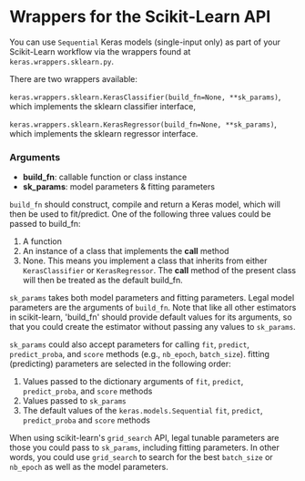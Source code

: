 # Wrappers for the Scikit-Learn API

You can use `Sequential` Keras models (single-input only) as part of your Scikit-Learn workflow via the wrappers found at `keras.wrappers.sklearn.py`.

There are two wrappers available:

`keras.wrappers.sklearn.KerasClassifier(build_fn=None, **sk_params)`, which implements the sklearn classifier interface,

`keras.wrappers.sklearn.KerasRegressor(build_fn=None, **sk_params)`, which implements the sklearn regressor interface.

### Arguments

- __build_fn__: callable function or class instance
- __sk_params__: model parameters & fitting parameters

`build_fn` should construct, compile and return a Keras model, which
will then be used to fit/predict. One of the following
three values could be passed to build_fn:

1. A function
2. An instance of a class that implements the __call__ method
3. None. This means you implement a class that inherits from either
`KerasClassifier` or `KerasRegressor`. The __call__ method of the
present class will then be treated as the default build_fn.

`sk_params` takes both model parameters and fitting parameters. Legal model
parameters are the arguments of `build_fn`. Note that like all other
estimators in scikit-learn, 'build_fn' should provide default values for
its arguments, so that you could create the estimator without passing any
values to `sk_params`.

`sk_params` could also accept parameters for calling `fit`, `predict`,
`predict_proba`, and `score` methods (e.g., `nb_epoch`, `batch_size`).
fitting (predicting) parameters are selected in the following order:

1. Values passed to the dictionary arguments of
`fit`, `predict`, `predict_proba`, and `score` methods
2. Values passed to `sk_params`
3. The default values of the `keras.models.Sequential`
`fit`, `predict`, `predict_proba` and `score` methods

When using scikit-learn's `grid_search` API, legal tunable parameters are
those you could pass to `sk_params`, including fitting parameters.
In other words, you could use `grid_search` to search for the best
`batch_size` or `nb_epoch` as well as the model parameters.
